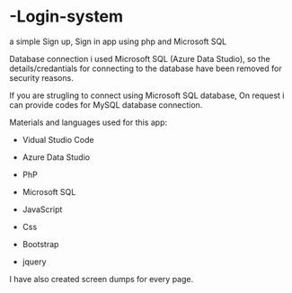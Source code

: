 # -Login-system
a simple Sign up, Sign in app using php and Microsoft SQL


Database connection i used Microsoft SQL (Azure Data Studio), so the details/credantials for connecting to the database have been removed for security reasons.

If you are strugling to connect using Microsoft SQL database, On request i can provide codes for MySQL database connection.



Materials and languages used for this app:

* Vidual Studio Code
* Azure Data Studio

* PhP
* Microsoft SQL
* JavaScript
* Css
* Bootstrap
* jquery


I have also created screen dumps for every page.  
